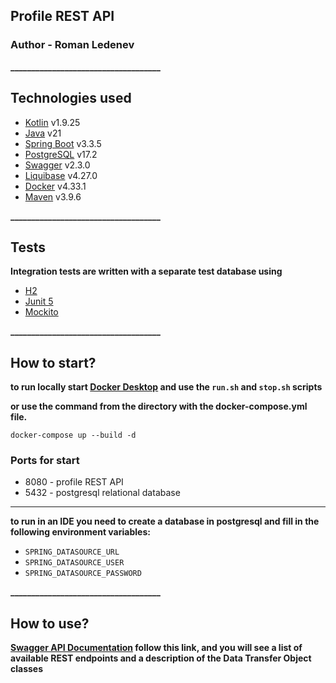 ## Profile REST API

### Author - Roman Ledenev

**____________________________________**

## Technologies used

* [Kotlin](https://kotlinlang.org/) v1.9.25
* [Java](https://www.java.com/) v21
* [Spring Boot](https://spring.io/projects/spring-boot) v3.3.5
* [PostgreSQL](https://www.postgresql.org/) v17.2
* [Swagger](https://swagger.io/) v2.3.0
* [Liquibase](https://www.red-gate.com/products/flyway/community/) v4.27.0
* [Docker](https://www.docker.com/) v4.33.1
* [Maven](https://maven.apache.org/) v3.9.6

**____________________________________**

## Tests
**Integration tests are written with a separate test database using**

* [H2](https://www.h2database.com/html/main.html)
* [Junit 5](https://junit.org/junit5/)
* [Mockito](https://site.mockito.org/)

**____________________________________**

## How to start?

**to run locally start [Docker Desktop](https://www.docker.com/products/docker-desktop) 
and use the `run.sh` and `stop.sh` scripts** 

**or use the command from the directory with the docker-compose.yml file.**

```shell
docker-compose up --build -d
```

### Ports for start

* 8080 - profile REST API
* 5432 - postgresql relational database

***
**to run in an IDE you need to create a database in postgresql and fill in the following environment variables:**

* `SPRING_DATASOURCE_URL`
* `SPRING_DATASOURCE_USER`
* `SPRING_DATASOURCE_PASSWORD`

**____________________________________**

## How to use?

**[Swagger API Documentation](http://localhost:8080/swagger-ui/index.html) follow this link, and you will see a list of 
available REST endpoints and a description of the Data Transfer Object classes**
